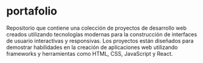 # portafolio
Repositorio que contiene una colección de proyectos de desarrollo web creados utilizando tecnologías modernas para la construcción de interfaces de usuario interactivas y responsivas. Los proyectos están diseñados para demostrar habilidades en la creación de aplicaciones web utilizando frameworks y herramientas como HTML, CSS, JavaScript y React.
